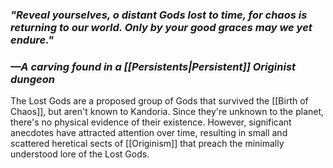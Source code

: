 ### *"Reveal yourselves, o distant Gods lost to time, for chaos is returning to our world. Only by your good graces may we yet endure."*
### *—A carving found in a [[Persistents|Persistent]] Originist dungeon*

The Lost Gods are a proposed group of Gods that survived the [[Birth of Chaos]], but aren't known to Kandoria. Since they're unknown to the planet, there's no physical evidence of their existence. However, significant anecdotes have attracted attention over time, resulting in small and scattered heretical sects of [[Originism]] that preach the minimally understood lore of the Lost Gods.